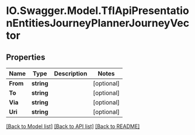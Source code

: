 # IO.Swagger.Model.TflApiPresentationEntitiesJourneyPlannerJourneyVector
## Properties

Name | Type | Description | Notes
------------ | ------------- | ------------- | -------------
**From** | **string** |  | [optional] 
**To** | **string** |  | [optional] 
**Via** | **string** |  | [optional] 
**Uri** | **string** |  | [optional] 

[[Back to Model list]](../README.md#documentation-for-models) [[Back to API list]](../README.md#documentation-for-api-endpoints) [[Back to README]](../README.md)

